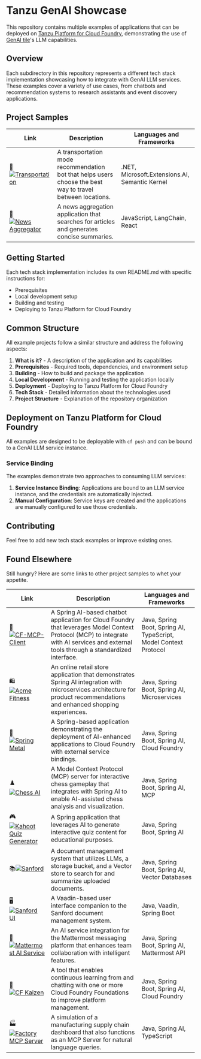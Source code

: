 # Tanzu GenAI Showcase

This repository contains multiple examples of applications that can be deployed on [Tanzu Platform for Cloud Foundry](https://techdocs.broadcom.com/us/en/vmware-tanzu/platform/tanzu-platform-for-cloud-foundry/10-0/tpcf/concepts-overview.html), demonstrating the use of [GenAI tile](https://techdocs.broadcom.com/us/en/vmware-tanzu/platform-services/genai-on-tanzu-platform-for-cloud-foundry/10-0/ai-cf/index.html)'s LLM capabilities.

## Overview

Each subdirectory in this repository represents a different tech stack implementation showcasing how to integrate with GenAI LLM services. These examples cover a variety of use cases, from chatbots and recommendation systems to research assistants and event discovery applications.

## Project Samples

| Link | Description | Languages and Frameworks |
|------|-------------|--------------------------|
| 🚗[![Transportation](https://img.shields.io/badge/-Transportation-blue?style=flat-square&logo=dotnet)](./dotnet-extensions-ai/README.md) | A transportation mode recommendation bot that helps users choose the best way to travel between locations. | .NET, Microsoft.Extensions.AI, Semantic Kernel |
| 📰[![News Aggregator](https://img.shields.io/badge/-News_Aggregator-blue?style=flat-square&logo=javascript)](./js-langchain-react/README.md) | A news aggregation application that searches for articles and generates concise summaries. | JavaScript, LangChain, React |

## Getting Started

Each tech stack implementation includes its own README.md with specific instructions for:

* Prerequisites
* Local development setup
* Building and testing
* Deploying to Tanzu Platform for Cloud Foundry

## Common Structure

All example projects follow a similar structure and address the following aspects:

1. **What is it?** - A description of the application and its capabilities
2. **Prerequisites** - Required tools, dependencies, and environment setup
3. **Building** - How to build and package the application
4. **Local Development** - Running and testing the application locally
5. **Deployment** - Deploying to Tanzu Platform for Cloud Foundry
6. **Tech Stack** - Detailed information about the technologies used
7. **Project Structure** - Explanation of the repository organization

## Deployment on Tanzu Platform for Cloud Foundry

All examples are designed to be deployable with `cf push` and can be bound to a GenAI LLM service instance.

### Service Binding

The examples demonstrate two approaches to consuming LLM services:

1. **Service Instance Binding**: Applications are bound to an LLM service instance, and the credentials are automatically injected.
2. **Manual Configuration**: Service keys are created and the applications are manually configured to use those credentials.

## Contributing

Feel free to add new tech stack examples or improve existing ones.

## Found Elsewhere

Still hungry? Here are some links to other project samples to whet your appetite.

| Link | Description | Languages and Frameworks |
|------|-------------|--------------------------|
| 💬[![CF-MCP-Client](https://img.shields.io/badge/-CF--MCP--Client-blue?style=flat-square&logo=spring)](https://github.com/cpage-pivotal/cf-mcp-client) | A Spring AI-based chatbot application for Cloud Foundry that leverages Model Context Protocol (MCP) to integrate with AI services and external tools through a standardized interface. | Java, Spring Boot, Spring AI, TypeScript, Model Context Protocol |
|🛍️[![Acme Fitness](https://img.shields.io/badge/-Acme_Fitness-blue?style=flat-square&logo=java)](https://github.com/cpage-pivotal/acme-fitness-store) | An online retail store application that demonstrates Spring AI integration with microservices architecture for product recommendations and enhanced shopping experiences. | Java, Spring Boot, Spring AI, Microservices |
| 🎸[![Spring Metal](https://img.shields.io/badge/-Spring_Metal-blue?style=flat-square&logo=spring)](https://github.com/0pens0/spring-metal) | A Spring-based application demonstrating the deployment of AI-enhanced applications to Cloud Foundry with external service bindings. | Java, Spring Boot, Spring AI, Cloud Foundry |
| ♟️[![Chess AI](https://img.shields.io/badge/-Chess_AI-blue?style=flat-square&logo=spring)](https://github.com/alexandreroman/mcp-chess) | A Model Context Protocol (MCP) server for interactive chess gameplay that integrates with Spring AI to enable AI-assisted chess analysis and visualization. | Java, Spring Boot, Spring AI, MCP |
| 🎮[![Kahoot Quiz Generator](https://img.shields.io/badge/-Kahoot_Quiz_Generator-blue?style=flat-square&logo=spring)](https://github.com/pacphi/kahoot-quiz-generator) | A Spring application that leverages AI to generate interactive quiz content for educational purposes. | Java, Spring Boot, Spring AI |
| 📚[![Sanford](https://img.shields.io/badge/-Sanford-blue?style=flat-square&logo=spring)](https://github.com/cf-toolsuite/sanford) | A document management system that utilizes LLMs, a storage bucket, and a Vector store to search for and summarize uploaded documents. | Java, Spring Boot, Spring AI, Vector Databases |
| 🖥️[![Sanford UI](https://img.shields.io/badge/-Sanford_UI-blue?style=flat-square&logo=vaadin)](https://github.com/cf-toolsuite/sanford-ui) | A Vaadin-based user interface companion to the Sanford document management system. | Java, Vaadin, Spring Boot |
| 💬[![Mattermost AI Service](https://img.shields.io/badge/-Mattermost_AI_Service-blue?style=flat-square&logo=mattermost)](https://github.com/pacphi/mattermost-ai-service) | An AI service integration for the Mattermost messaging platform that enhances team collaboration with intelligent features. | Java, Spring Boot, Spring AI, Mattermost API |
| 🔄[![CF Kaizen](https://img.shields.io/badge/-CF_Kaizen-blue?style=flat-square&logo=cloudfoundry)](https://github.com/cf-toolsuite/cf-kaizen) | A tool that enables continuous learning from and chatting with one or more Cloud Foundry Foundations to improve platform management. | Java, Spring Boot, Spring AI, Cloud Foundry |
| 🏭[![Factory MCP Server](https://img.shields.io/badge/-Factory_MCP_Server-blue?style=flat-square&logo=java)](https://github.com/cpage-pivotal/factory-mcp-server) | A simulation of a manufacturing supply chain dashboard that also functions as an MCP Server for natural language queries. | Java, Spring AI, TypeScript |
